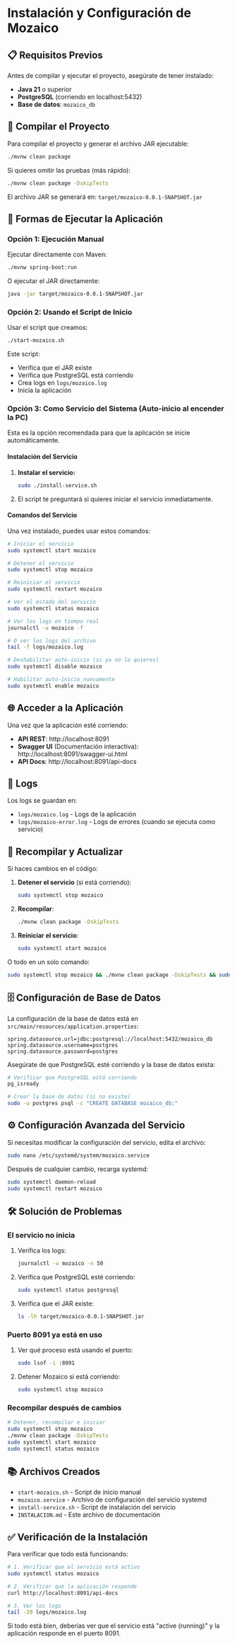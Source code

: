 # Instalación y Configuración de Mozaico

## 📋 Requisitos Previos

Antes de compilar y ejecutar el proyecto, asegúrate de tener instalado:

- **Java 21** o superior
- **PostgreSQL** (corriendo en localhost:5432)
- **Base de datos**: `mozaico_db`

## 🔨 Compilar el Proyecto

Para compilar el proyecto y generar el archivo JAR ejecutable:

```bash
./mvnw clean package
```

Si quieres omitir las pruebas (más rápido):

```bash
./mvnw clean package -DskipTests
```

El archivo JAR se generará en: `target/mozaico-0.0.1-SNAPSHOT.jar`

## 🚀 Formas de Ejecutar la Aplicación

### Opción 1: Ejecución Manual

Ejecutar directamente con Maven:
```bash
./mvnw spring-boot:run
```

O ejecutar el JAR directamente:
```bash
java -jar target/mozaico-0.0.1-SNAPSHOT.jar
```

### Opción 2: Usando el Script de Inicio

Usar el script que creamos:
```bash
./start-mozaico.sh
```

Este script:
- Verifica que el JAR existe
- Verifica que PostgreSQL está corriendo
- Crea logs en `logs/mozaico.log`
- Inicia la aplicación

### Opción 3: Como Servicio del Sistema (Auto-inicio al encender la PC)

Esta es la opción recomendada para que la aplicación se inicie automáticamente.

#### Instalación del Servicio

1. **Instalar el servicio:**
   ```bash
   sudo ./install-service.sh
   ```

2. El script te preguntará si quieres iniciar el servicio inmediatamente.

#### Comandos del Servicio

Una vez instalado, puedes usar estos comandos:

```bash
# Iniciar el servicio
sudo systemctl start mozaico

# Detener el servicio
sudo systemctl stop mozaico

# Reiniciar el servicio
sudo systemctl restart mozaico

# Ver el estado del servicio
sudo systemctl status mozaico

# Ver los logs en tiempo real
journalctl -u mozaico -f

# O ver los logs del archivo
tail -f logs/mozaico.log

# Deshabilitar auto-inicio (si ya no lo quieres)
sudo systemctl disable mozaico

# Habilitar auto-inicio nuevamente
sudo systemctl enable mozaico
```

## 🌐 Acceder a la Aplicación

Una vez que la aplicación esté corriendo:

- **API REST**: http://localhost:8091
- **Swagger UI** (Documentación interactiva): http://localhost:8091/swagger-ui.html
- **API Docs**: http://localhost:8091/api-docs

## 📝 Logs

Los logs se guardan en:
- `logs/mozaico.log` - Logs de la aplicación
- `logs/mozaico-error.log` - Logs de errores (cuando se ejecuta como servicio)

## 🔄 Recompilar y Actualizar

Si haces cambios en el código:

1. **Detener el servicio** (si está corriendo):
   ```bash
   sudo systemctl stop mozaico
   ```

2. **Recompilar**:
   ```bash
   ./mvnw clean package -DskipTests
   ```

3. **Reiniciar el servicio**:
   ```bash
   sudo systemctl start mozaico
   ```

O todo en un solo comando:
```bash
sudo systemctl stop mozaico && ./mvnw clean package -DskipTests && sudo systemctl start mozaico
```

## 🗄️ Configuración de Base de Datos

La configuración de la base de datos está en `src/main/resources/application.properties`:

```properties
spring.datasource.url=jdbc:postgresql://localhost:5432/mozaico_db
spring.datasource.username=postgres
spring.datasource.password=postgres
```

Asegúrate de que PostgreSQL esté corriendo y la base de datos exista:

```bash
# Verificar que PostgreSQL está corriendo
pg_isready

# Crear la base de datos (si no existe)
sudo -u postgres psql -c "CREATE DATABASE mozaico_db;"
```

## ⚙️ Configuración Avanzada del Servicio

Si necesitas modificar la configuración del servicio, edita el archivo:
```bash
sudo nano /etc/systemd/system/mozaico.service
```

Después de cualquier cambio, recarga systemd:
```bash
sudo systemctl daemon-reload
sudo systemctl restart mozaico
```

## 🛠️ Solución de Problemas

### El servicio no inicia

1. Verifica los logs:
   ```bash
   journalctl -u mozaico -n 50
   ```

2. Verifica que PostgreSQL esté corriendo:
   ```bash
   sudo systemctl status postgresql
   ```

3. Verifica que el JAR existe:
   ```bash
   ls -lh target/mozaico-0.0.1-SNAPSHOT.jar
   ```

### Puerto 8091 ya está en uso

1. Ver qué proceso está usando el puerto:
   ```bash
   sudo lsof -i :8091
   ```

2. Detener Mozaico si está corriendo:
   ```bash
   sudo systemctl stop mozaico
   ```

### Recompilar después de cambios

```bash
# Detener, recompilar e iniciar
sudo systemctl stop mozaico
./mvnw clean package -DskipTests
sudo systemctl start mozaico
sudo systemctl status mozaico
```

## 📚 Archivos Creados

- `start-mozaico.sh` - Script de inicio manual
- `mozaico.service` - Archivo de configuración del servicio systemd
- `install-service.sh` - Script de instalación del servicio
- `INSTALACION.md` - Este archivo de documentación

## ✅ Verificación de la Instalación

Para verificar que todo está funcionando:

```bash
# 1. Verificar que el servicio está activo
sudo systemctl status mozaico

# 2. Verificar que la aplicación responde
curl http://localhost:8091/api-docs

# 3. Ver los logs
tail -20 logs/mozaico.log
```

Si todo está bien, deberías ver que el servicio está "active (running)" y la aplicación responde en el puerto 8091.
